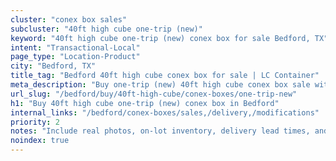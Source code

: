 ```yaml
---
cluster: "conex box sales"
subcluster: "40ft high cube one-trip (new)"
keyword: "40ft high cube one-trip (new) conex box for sale Bedford, TX"
intent: "Transactional-Local"
page_type: "Location-Product"
city: "Bedford, TX"
title_tag: "Bedford 40ft high cube conex box for sale | LC Container"
meta_description: "Buy one-trip (new) 40ft high cube conex box sale with local delivery in Bedford, TX. LC Container — local Since 2003. Request a fast quote today."
url_slug: "/bedford/buy/40ft-high-cube/conex-boxes/one-trip-new"
h1: "Buy 40ft high cube one-trip (new) conex box in Bedford"
internal_links: "/bedford/conex-boxes/sales,/delivery,/modifications"
priority: 2
notes: "Include real photos, on-lot inventory, delivery lead times, and financing info."
noindex: true
---
```


<!-- TODO: Add unique city/inventory copy, images, and internal links here. -->
